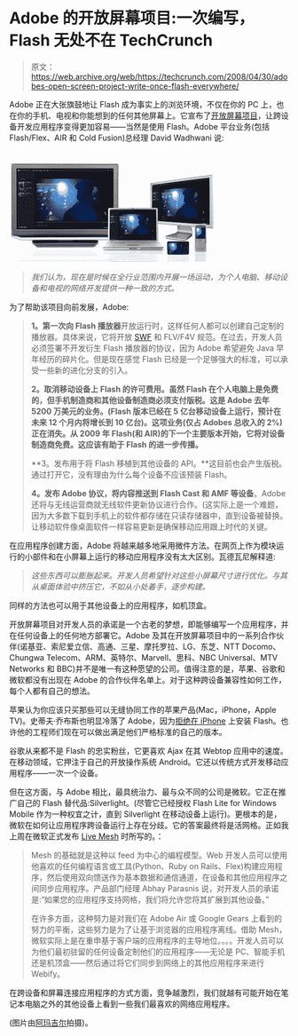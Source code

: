 # Adobe 的开放屏幕项目:一次编写，Flash 无处不在 TechCrunch

> 原文：<https://web.archive.org/web/https://techcrunch.com/2008/04/30/adobes-open-screen-project-write-once-flash-everywhere/>

Adobe 正在大张旗鼓地让 Flash 成为事实上的浏览环境，不仅在你的 PC 上，也在你的手机、电视和你能想到的任何其他屏幕上。它宣布了[开放屏幕项目](https://web.archive.org/web/20221227060905/http://www.adobe.com/openscreenproject/)，让跨设备开发应用程序变得更加容易——当然是使用 Flash。Adobe 平台业务(包括 Flash/Flex、AIR 和 Cold Fusion)总经理 David Wadhwani 说:

![devices_376x200.jpg](img/5324ddc01bc0939577d91c14b0258db6.png)

> *我们认为，现在是时候在全行业范围内开展一场运动，为个人电脑、移动设备和电视的网络开发提供一种一致的方式。*

为了帮助该项目向前发展，Adobe:

> **1。第一次向 Flash 播放器**开放运行时，这样任何人都可以创建自己定制的播放器。具体来说，它将开放 [SWF](https://web.archive.org/web/20221227060905/http://www.adobe.com/licensing/developer/) 和 FLV/F4V 规范。在过去，开发人员必须签署不开发衍生 Flash 播放器的协议，因为 Adobe 希望避免 Java 早年经历的碎片化。但是现在感觉 Flash 已经是一个足够强大的标准，可以承受一些新的进化分支的引入。
> 
> **2。取消移动设备上 Flash 的许可费用。虽然 Flash 在个人电脑上是免费的，但手机制造商和其他设备制造商必须支付版税。这是 Adobe 去年 5200 万美元的业务。(Flash 版本已经在 5 亿台移动设备上运行，预计在未来 12 个月内将增长到 10 亿台)。这项业务(仅占 Adobes 总收入的 2%)正在消失。从 2009 年 Flash(和 AIR)的下一个主要版本开始，它将对设备制造商免费。这应该有助于 Flash 的进一步传播。**
> 
> **3。发布用于将 Flash 移植到其他设备的 API。**这目前也会产生版税。通过打开它，没有理由为什么每个设备不应该预装 Flash。
> 
> **4。发布 Adobe 协议，将内容推送到 Flash Cast 和 AMF 等设备**。Adobe 还将与无线运营商就无线软件更新协议进行合作。(这实际上是一个难题，因为大多数下载到手机上的软件都存储在只读存储器中，直到设备被替换。让移动软件像桌面软件一样容易更新是确保移动应用跟上时代的关键。

在应用程序创建方面，Adobe 将越来越多地采用微件方法。在网页上作为模块运行的小部件和在小屏幕上运行的移动应用程序没有太大区别。瓦德瓦尼解释道:

> *这些东西可以膨胀起来。开发人员希望针对这些小屏幕尺寸进行优化。与其从桌面体验中挤压它，不如从小处着手，逐步构建。*

同样的方法也可以用于其他设备上的应用程序，如机顶盒。

开放屏幕项目对开发人员的承诺是一个古老的梦想，即能够编写一个应用程序，并在任何设备上的任何地方部署它。Adobe 及其在开放屏幕项目中的一系列合作伙伴(诺基亚、索尼爱立信、高通、三星、摩托罗拉、LG、东芝、NTT Docomo、Chungwa Telecom、ARM、英特尔、Marvell、思科、NBC Universal、MTV Networks 和 BBC)并不是唯一有这种愿望的公司。值得注意的是，苹果、谷歌和微软都没有出现在 Adobe 的合作伙伴名单上。对于这种跨设备兼容性如何工作，每个人都有自己的想法。

苹果认为你应该只买那些可以无缝协同工作的苹果产品(Mac，iPhone，Apple TV)。史蒂夫·乔布斯也明显冷落了 Adobe，因为[拒绝在 iPhone](https://web.archive.org/web/20221227060905/http://techcrunch.com/2008/03/05/adobes-flash-not-good-enough-for-steve-jobs/) 上安装 Flash。也许他的工程师们现在可以做出满足他们严格标准的自己的版本。

谷歌从来都不是 Flash 的忠实粉丝，它更喜欢 Ajax 在其 Webtop 应用中的速度。在移动领域，它押注于自己的开放操作系统 Android。它还以传统方式开发移动应用程序——一次一个设备。

但在这方面，与 Adobe 相比，最具统治力、最与众不同的公司是微软。它正在推广自己的 Flash 替代品:Silverlight。(尽管它已经授权 Flash Lite for Windows Mobile 作为一种权宜之计，直到 Silverlight 在移动设备上运行)。更根本的是，微软在如何让应用程序跨设备运行上存在分歧。它的答案最终将是活网格。正如我上周在微软正式发布 [Live Mesh](https://web.archive.org/web/20221227060905/http://techcrunch.com/2008/04/22/microsofts-mesh-revealed%E2%80%94sync-all-apps-and-all-files-to-all-devices-as-long-as-theyre-windows/) 时所写的。：

> Mesh 的基础就是这种以 feed 为中心的编程模型。Web 开发人员可以使用他喜欢的任何编程语言或工具(Python、Ruby on Rails、Flex)构建应用程序，然后使用双向馈送作为基本数据和通信通道，在设备和其他应用程序之间同步应用程序。产品部门经理 Abhay Parasnis 说，对开发人员的承诺是:“如果您的应用程序支持网格，我们将允许您将其扩展到其他设备。”
> 
> 在许多方面，这种努力是对我们在 Adobe Air 或 Google Gears 上看到的努力的平衡，这些努力是为了让基于浏览器的应用程序离线。借助 Mesh，微软实际上是在重申基于客户端的应用程序的主导地位。。。。开发人员可以为他们最初驻留的任何设备定制他们的应用程序——无论是 PC、智能手机还是机顶盒——然后通过将它们同步到网络上的其他应用程序来进行 Webify。

在跨设备和屏幕连接应用程序的方式方面，竞争越激烈，我们就越有可能开始在笔记本电脑之外的其他设备上看到一些我们最喜欢的网络应用程序。

(图片由[阿玛吉尔](https://web.archive.org/web/20221227060905/http://www.flickr.com/photos/amagill/26273015/)拍摄)。